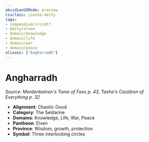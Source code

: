 ```yaml
---
obsidianUIMode: preview
cssclass: json5e-deity
tags:
- compendium/src/mtf
- deity/elven
- domain/knowledge
- domain/life
- domain/war
- domain/peace
aliases: ["Angharradh"]
---
```

# Angharradh
*Source: Mordenkainen's Tome of Foes p. 43, Tasha's Cauldron of Everything p. 32* 

- **Alignment**: Chaotic Good
- **Category**: The Seldarine
- **Domains**: Knowledge, Life, War, Peace
- **Pantheon**: Elven
- **Province**: Wisdom, growth, protection
- **Symbol**: Three interlocking circles